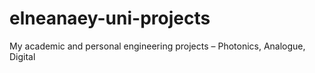 # elneanaey-uni-projects
My academic and personal engineering projects – Photonics, Analogue, Digital

